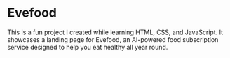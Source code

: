 # Evefood
This is a fun project I created while learning HTML, CSS, and JavaScript. It showcases a landing page for Evefood, an AI-powered food subscription service designed to help you eat healthy all year round.
